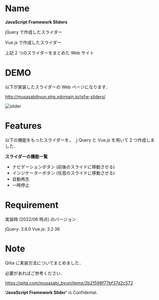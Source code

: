 # Name

**JavaScript Framework Sliders**

jQuery で作成したスライダー

Vue.js で作成したスライダー

上記 2 つのスライダーをまとめた Web サイト

# DEMO

以下が実装したスライダーの Web ページになります．

http://musasabibyun.php.xdomain.jp/jsfw-sliders/

![slider](https://user-images.githubusercontent.com/54626327/172326320-b993eca9-fc15-4619-bd7e-d4350d849271.gif)


# Features

以下の機能をもったスライダーを， ｊQuery と Vue.js を用いて 2 つ作成しました．

**スライダーの機能一覧**
- ナビゲーションボタン (前後のスライドに移動させる)
- インジケーターボタン (任意のスライドに移動させる)
- 自動再生
- 一時停止

# Requirement
実装時 (2022/06 時点) のバージョン

jQuery: 3.6.0
Vue.js: 3.2.36

# Note
Qiita に実装方法についてまとめました．

必要があればご参考ください．

https://qiita.com/musasabi_byun/items/2b21598f77bf37d2c572

**'JavaScript Framework Slider'** is Confidental.
